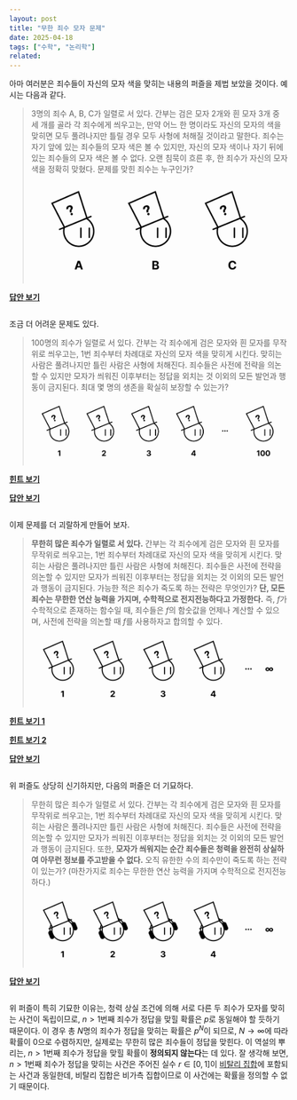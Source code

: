```yaml
---
layout: post
title: "무한 죄수 모자 문제"
date: 2025-04-18
tags: ["수학", "논리학"]
related:
---
```


<head>
  <style>
    .answer {
      display: none;
      margin-top: 10px;
      color: #333;
    }
  </style>
</head>

<script>
  function toggleAnswer(id) {
    const answer = document.getElementById("answer" + id);
    if (answer.style.display === "none" || answer.style.display === "") {
      answer.style.display = "block";
    } else {
      answer.style.display = "none";
    }
  }
</script>

아마 여러분은 죄수들이 자신의 모자 색을 맞히는 내용의 퍼즐을 제법 보았을 것이다. 예시는 다음과 같다.

> 3명의 죄수 A, B, C가 일렬로 서 있다. 간부는 검은 모자 2개와 흰 모자 3개 중 세 개를 골라 각 죄수에게 씌우고는, 만약 어느 한 명이라도 자신의 모자의 색을 맞히면 모두 풀려나지만 틀릴 경우 모두 사형에 처해질 것이라고 말한다. 죄수는 자기 앞에 있는 죄수들의 모자 색은 볼 수 있지만, 자신의 모자 색이나 자기 뒤에 있는 죄수들의 모자 색은 볼 수 없다. 오랜 침묵이 흐른 후, 한 죄수가 자신의 모자 색을 정확히 맞혔다. 문제를 맞힌 죄수는 누구인가?
>
> <img src="/public/hat-1.png" style="max-height: 180px; margin: 0 auto; mix-blend-mode: multiply;">

<div onclick="toggleAnswer(1)" style="cursor: pointer; font-weight: bold; display: inline-block; margin-bottom: 1em;">
<u>답안 보기</u>
</div>

<div id="answer1" class="answer" style="padding-bottom: 1em;">
<p><strong>C가 정답을 맞힌다.</strong></p>
<p>만약 B와 C의 모자 색이 모두 검은색이었다면 A는 자신의 모자가 흰색임을 맞혔을 것이다. 그러나 "오랜 침묵"이 흘렀으므로, A는 자신의 모자 색을 맞히지 못하는 상황이며 이는 B, C의 모자 색이 (흰, 검), (검, 흰), (흰, 흰)의 경우 중 하나임을 시사한다.</p>
<p>이 사실을 고려했을 때, 만약 C의 모자 색이 검정색이었다면 B는 자신의 모자 색이 흰색임을 맞혔을 것이다. 그럼에도 "오랜 침묵"이 흘렀다는 것은 B 또한 자신의 모자 색을 맞히지 못하는 상황임을 의미하므로, C의 모자 색은 흰색이다.</p>
</div>

조금 더 어려운 문제도 있다.

> 100명의 죄수가 일렬로 서 있다. 간부는 각 죄수에게 검은 모자와 흰 모자를 무작위로 씌우고는, 1번 죄수부터 차례대로 자신의 모자 색을 맞히게 시킨다. 맞히는 사람은 풀려나지만 틀린 사람은 사형에 처해진다. 죄수들은 사전에 전략을 의논할 수 있지만 모자가 씌워진 이후부터는 정답을 외치는 것 이외의 모든 발언과 행동이 금지된다. 최대 몇 명의 생존을 확실히 보장할 수 있는가?
>
> <img src="/public/hat-2.png" style="max-height: 180px; margin: 0 auto; mix-blend-mode: multiply;">

<div onclick="toggleAnswer(8)" style="cursor: pointer; font-weight: bold; display: inline-block; margin-bottom: 1em;">
<u>힌트 보기</u>
</div>

<div id="answer8" class="answer" style="padding-bottom: 1em;">
<p>첫 번째 죄수를 제외한 99명의 생존을 보장할 수 있다.</p>
</div>

<div></div>

<div onclick="toggleAnswer(2)" style="cursor: pointer; font-weight: bold; display: inline-block; margin-bottom: 1em;">
<u>답안 보기</u>
</div>

<div id="answer2" class="answer" style="padding-bottom: 1em;">
<p><strong>첫 번째 죄수를 제외한 99명의 생존을 보장할 수 있다.</strong></p>
<p>첫 번째 죄수는 자신을 제외한 99명의 모자 색을 볼 수 있다. 그 중 검은색 모자가 짝수 개라면 자신의 모자 색을 검은색으로 맞히고, 홀수 개라면 흰색으로 맞힌다. 그러면 두 번째 죄수는 첫 번째 죄수가 전달한 정보와, 자기 앞에 있는 모자들 중 검은색 모자의 홀짝성을 비교함으로서 자신의 모자 색을 정확히 맞힐 수 있다. 세 번째 죄수 또한 첫 번째 죄수가 전달한 정보와, 두 번째 죄수가 자신의 모자 색을 맞혔다는 사실로부터 자신의 모자 색을 정확히 맞힐 수 있고, 이같은 식으로 99명이 모두 풀려날 수 있다.</p>
</div>

이제 문제를 더 괴랄하게 만들어 보자.

> **무한히 많은 죄수가 일렬로 서 있다.** 간부는 각 죄수에게 검은 모자와 흰 모자를 무작위로 씌우고는, 1번 죄수부터 차례대로 자신의 모자 색을 맞히게 시킨다. 맞히는 사람은 풀려나지만 틀린 사람은 사형에 처해진다. 죄수들은 사전에 전략을 의논할 수 있지만 모자가 씌워진 이후부터는 정답을 외치는 것 이외의 모든 발언과 행동이 금지된다. 가능한 적은 죄수가 죽도록 하는 전략은 무엇인가? **단, 모든 죄수는 무한한 연산 능력을 가지며, 수학적으로 전지전능하다고 가정한다.** 즉, $f$가 수학적으로 존재하는 함수일 때, 죄수들은 $f$의 함숫값을 언제나 계산할 수 있으며, 사전에 전략을 의논할 때 $f$를 사용하자고 합의할 수 있다.
>
> <img src="/public/hat-3.png" style="max-height: 180px; margin: 0 auto; mix-blend-mode: multiply;">

<div onclick="toggleAnswer(3)" style="cursor: pointer; font-weight: bold; display: inline-block; margin-bottom: 1em;">
<u>힌트 보기 1</u>
</div>

<div id="answer3" class="answer" style="padding-bottom: 1em;">
<p>첫 번째 죄수를 제외한 전원의 생존을 보장할 수 있다.</p>
</div>

<div></div>

<div onclick="toggleAnswer(4)" style="cursor: pointer; font-weight: bold; display: inline-block; margin-bottom: 1em;">
<u>힌트 보기 2</u>
</div>

<div id="answer4" class="answer" style="padding-bottom: 1em;">
<p>선택 공리를 사용한다.</p>
</div>

<div></div>

<div onclick="toggleAnswer(5)" style="cursor: pointer; font-weight: bold; display: inline-block; margin-bottom: 1em;">
<u>답안 보기</u>
</div>

<div id="answer5" class="answer" style="padding-bottom: 1em;">

<p>검은색 모자를 0, 흰색 모자를 1로 적으면 죄수들의 모자 배열은 101011... 와 같은 무한 숫자열로 표현할 수 있다. 앞에 소숫점을 찍고 이진법으로 읽으면 죄수들의 모자 배열은 0 이상 1 이하의 실수와 일대일 대응된다.</p>

<p>실수 $a, b \in [0, 1]$에 대해, $a$와 $b$의 이진 전개가 차이나는 자릿수의 개수가 유한할 때 $a \sim b$라고 하자. 예를 들어,</p>

$$
0.11111\dots \sim 0.01111\dots, \; 0.10101\dots \not\sim 0.01010\dots
$$

<p>$\sim$은 동치 관계임을 쉽게 보일 수 있다. 따라서 동치류 $[0, 1]/\sim$을 취할 수 있다. 선택 공리에 의해 $[0, 1]/\sim$의 선택 함수 $\iota$가 존재한다. 죄수들이 수학적으로 전지전능하다고 가정했으므로 사전에 죄수들은 어떤 선택 함수 $\iota$를 사용할지 합의할 수 있다.</p>

<p>모자 맞히기가 시작되었을 때 $n$번째 죄수는 $n$개의 모자를 제외한 모든 모자의 색을 볼 수 있다. 즉, 죄수들의 모자 배열에 대응되는 실수가 $r$일 때, $n$번째 죄수는 $r$의 소숫점 아래 $n$개 자릿수 이외의 모든 자릿수를 알고 있다. 즉, 그는 $r$이 $[0, 1]/\sim$의 어떤 동치류에 속하는지 알며, $r$이 속하는 동치류를 $[r]$이라고 했을 때 $\iota([r])$을 계산할 수 있다.</p>

<p>이제 다음의 전략을 취한다. $\sim$의 정의에 의해 $r$과 $\iota([r])$은 유한한 개수의 자릿수에서만 차이가 난다. 첫 번째 죄수는 자신이 보는 모자들의 배열과 $\iota([r])$에 대응되는 모자들의 배열이 짝수만큼 차이가 나면 자신의 모자색을 검정색으로 맞히고, 홀수만큼 차이가 나면 흰색으로 맞힌다. 이제 나머지 죄수들은 100명의 죄수 문제와 같은 방식으로 자신의 모자 색을 맞힐 수 있다.</p>

<p>즉, 선택 공리는 $N$명의 죄수 문제에서 $N \to \infty$를 취했을 때에도 첫 번째 죄수를 제외한 전원이 생존할 수 있다는 결론이 존속되도록 보장하는 원리이다.</p>

</div>

위 퍼즐도 상당히 신기하지만, 다음의 퍼즐은 더 기묘하다.

> 무한히 많은 죄수가 일렬로 서 있다. 간부는 각 죄수에게 검은 모자와 흰 모자를 무작위로 씌우고는, 1번 죄수부터 차례대로 자신의 모자 색을 맞히게 시킨다. 맞히는 사람은 풀려나지만 틀린 사람은 사형에 처해진다. 죄수들은 사전에 전략을 의논할 수 있지만 모자가 씌워진 이후부터는 정답을 외치는 것 이외의 모든 발언과 행동이 금지된다. 또한, **모자가 씌워지는 순간 죄수들은 청력을 완전히 상실하여 아무런 정보를 주고받을 수 없다.** 오직 유한한 수의 죄수만이 죽도록 하는 전략이 있는가? (마찬가지로 죄수는 무한한 연산 능력을 가지며 수학적으로 전지전능하다.)
>
> <img src="/public/hat-4.png" style="max-height: 180px; margin: 0 auto; mix-blend-mode: multiply;">

<div onclick="toggleAnswer(6)" style="cursor: pointer; font-weight: bold; display: inline-block; margin-bottom: 1em;">
<u>답안 보기</u>
</div>

<div id="answer6" class="answer" style="padding-bottom: 1em;">

<p>이전 문제와 같이 $\iota$를 $[0, 1]/\sim$의 선택 함수라고 하자. 다음의 전략을 취한다. $n$번째 죄수는 자신의 모자 색을 $\iota([r])$의 $n$번째 자릿수에 대응되는 색으로 맞힌다. 그러면 $\sim$의 정의에 의해 유한한 수의 죄수를 제외한 전원이 정답을 맞힌다.</p>

</div>

위 퍼즐이 특히 기묘한 이유는, 청력 상실 조건에 의해 서로 다른 두 죄수가 모자를 맞히는 사건이 독립이므로, $n > 1$번째 죄수가 정답을 맞힐 확률은 $p$로 동일해야 할 듯하기 때문이다. 이 경우 총 $N$명의 죄수가 정답을 맞히는 확률은 $p^N$이 되므로, $N \to \infty$에 따라 확률이 0으로 수렴하지만, 실제로는 무한히 많은 죄수들이 정답을 맞힌다. 이 역설의 뿌리는, $n > 1$번째 죄수가 정답을 맞힐 확률이 **정의되지 않는다**는 데 있다. 잘 생각해 보면, $n > 1$번째 죄수가 정답을 맞히는 사건은 주어진 실수 $r \in [0, 1]$이 [비탈리 집합](https://dimenerno.github.io/2025/02/24/algebra-measure/)에 포함되는 사건과 동일한데, 비탈리 집합은 비가측 집합이므로 이 사건에는 확률을 정의할 수 없기 때문이다.
